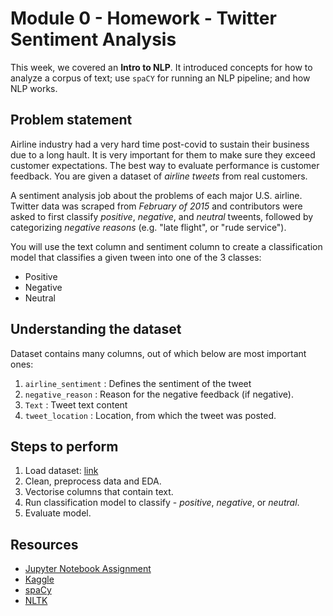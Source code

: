 # Module 0 - Homework - Twitter Sentiment Analysis

This week, we covered an **Intro to NLP**. It introduced concepts for how
to analyze a corpus of text; use `spaCY` for running an NLP pipeline; and
how NLP works.

## Problem statement

Airline industry had a very hard time post-covid to sustain their business
due to a long hault. It is very important for them to make sure they exceed
customer expectations. The best way to evaluate performance is customer
feedback. You are given a dataset of *airline tweets* from real customers.

A sentiment analysis job about the problems of each major U.S. airline.
Twitter data was scraped from *February of 2015* and contributors
were asked to first classify *positive*, *negative*, and *neutral* tweents,
followed by categorizing *negative reasons* (e.g. "late flight", or
"rude service").

You will use the text column and sentiment column to create a classification
model that classifies a given tween into one of the 3 classes:

- Positive
- Negative
- Neutral

## Understanding the dataset

Dataset contains many columns, out of which below are most important ones:

1. `airline_sentiment` : Defines the sentiment of the tweet
2. `negative_reason` : Reason for the negative feedback (if negative).
3. `Text` : Tweet text content
4. `tweet_location` : Location, from which the tweet was posted.

## Steps to perform

1. Load dataset: [link][datasetURL]
2. Clean, preprocess data and EDA.
3. Vectorise columns that contain text.
4. Run classification model to classify - *positive*, *negative*, or *neutral*.
5. Evaluate model.

## Resources

- [Jupyter Notebook Assignment][jupyterNotebook]
- [Kaggle][kaggleURL]
- [spaCy][spacyURL]
- [NLTK][nltkURL]



[jupyterNotebook]: https://github.com/hamzafarooq/maven-mlsystem-design-cohort-1/blob/main/Module-0/airline_tweet_sentiment.ipynb

[datasetURL]: https://www.kaggle.com/datasets/crowdflower/twitter-airline-sentiment

[spacyURL]: https://spacy.io/

[kaggleURL]: https://www.kaggle.com/

[nltkURL]: https://www.nltk.org/
